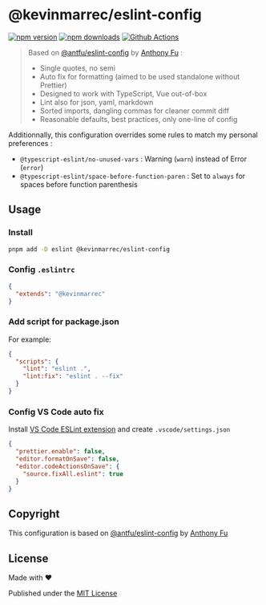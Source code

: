 # @kevinmarrec/eslint-config

[![npm version][npm-version-src]][npm-version-href]
[![npm downloads][npm-downloads-src]][npm-downloads-href]
[![Github Actions][github-actions-src]][github-actions-href]

> Based on [@antfu/eslint-config](https://github.com/antfu/eslint-config) by [Anthony Fu](https://github.com/antfu) :
> - Single quotes, no semi
> - Auto fix for formatting (aimed to be used standalone without Prettier)
> - Designed to work with TypeScript, Vue out-of-box
> - Lint also for json, yaml, markdown
> - Sorted imports, dangling commas for cleaner commit diff
> - Reasonable defaults, best practices, only one-line of config

Additionnally, this configuration overrides some rules to match my personal preferences :

- `@typescript-eslint/no-unused-vars` : Warning (`warn`) instead of Error (`error`)
- `@typescript-eslint/space-before-function-paren` : Set to `always` for spaces before function parenthesis

## Usage

### Install

```bash
pnpm add -D eslint @kevinmarrec/eslint-config
```

### Config `.eslintrc`

```json
{
  "extends": "@kevinmarrec"
}
```

### Add script for package.json

For example:

```json
{
  "scripts": {
    "lint": "eslint .",
    "lint:fix": "eslint . --fix"
  }
}
```

### Config VS Code auto fix

Install [VS Code ESLint extension](https://marketplace.visualstudio.com/items?itemName=dbaeumer.vscode-eslint) and create `.vscode/settings.json`

```json
{
  "prettier.enable": false,
  "editor.formatOnSave": false,
  "editor.codeActionsOnSave": {
    "source.fixAll.eslint": true
  }
}
```

## Copyright

This configuration is based on [@antfu/eslint-config](https://github.com/antfu/eslint-config) by [Anthony Fu](https://github.com/antfu)

## License

Made with ❤️

Published under the [MIT License](./LICENSE)

[npm-version-src]: https://img.shields.io/npm/v/@kevinmarrec/eslint-config?style=flat-square
[npm-version-href]: https://npmjs.com/package/@kevinmarrec/eslint-config
[npm-downloads-src]: https://img.shields.io/npm/dm/@kevinmarrec/eslint-config?style=flat-square
[npm-downloads-href]: https://npmjs.com/package/@kevinmarrec/eslint-config
[github-actions-src]: https://img.shields.io/github/actions/workflow/status/kevinmarrec/eslint-config/ci.yml?style=flat-square
[github-actions-href]: https://github.com/kevinmarrec/eslint-config/actions/workflows/ci.yml
